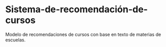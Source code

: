 # Sistema-de-recomendación-de-cursos
Modelo de recomendaciones de cursos con base en texto de materias de escuelas.
